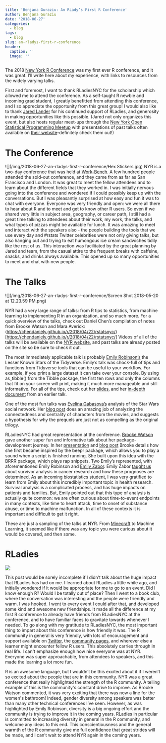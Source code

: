 ```yaml
---
title: 'Benjana Guraziu: An RLady’s First R Conference'
author: Benjana Guraziu
date: '2018-06-27'
categories:
  - blog
tags:
  - blog
slug: an-rladys-first-r-conference
header:
  caption: ''
  image: ''
---
```


The 2018 [New York R Conference](https://www.rstats.nyc/) was my first ever R conference, and it was great. I’ll write here about my experience, with links to resources from the widely varying talks. 

First and foremost, I want to thank RLadiesNYC for the scholarship which allowed me to attend the conference. As a self-taught R newbie and incoming grad student, I greatly benefitted from attending this conference, and I so appreciate the opportunity from this great group! I would also like to thank [Jared Lander](https://www.jaredlander.com/) for his continued support of RLadies, and generosity in making opportunities like this possible. (Jared not only organizes this event, but also hosts regular meet-ups through the [New York Open Statistical Programming Meetup](https://www.meetup.com/nyhackr/) with presentations of past talks often available on [their website](https://nyhackr.org/presentations.html)–definitely check them out!)

# The Conference

![](/img/2018-06-27-an-rladys-first-r-conference/Hex Stickers.jpg)
NYR is a two-day conference that was held at [Work-Bench](https://www.work-bench.com/). A few hundred people attended the sold-out conference, and they came from as far as San Francisco and London. It was great to meet the fellow attendees and to learn about the different fields that they worked in. I was initially nervous going into the conference and wondered if I could possibly keep up with the conversations. But I was pleasantly surprised at how easy and fun it was to chat with everyone. Everyone was very friendly and open: we were all there to hear about R and to meet and get to know other R users. So even if we shared very little in subject area, geography, or career path, I still had a great time talking to attendees about their work, my work, the talks, and what types of pizzas might be available for lunch. It was amazing to meet and interact with the speakers also - the people building the tools that we use every day and #rstats Twitter celebrities were not only giving talks, but also hanging out and trying to eat humongous ice cream sandwiches tidily like the rest of us. This interaction was facilitated by the great planning by Jared and team, from the casual attire to the frequent breaks with caffeine, snacks, and drinks always available. This opened up so many opportunities to meet and chat with new people.

# The Talks

![](/img/2018-06-27-an-rladys-first-r-conference/Screen Shot 2018-05-20 at 12.23.59 PM.png)

NYR had a very large range of talks: from R tips to statistics, from machine learning to implementing R in an organization, and so much more. For a quick overview of the talks, check out Daniel Chen’s compilation of notes from Brooke Watson and Mara Averick: (https://chendaniely.github.io/r/2018/04/22/rstatsnyc/)[https://chendaniely.github.io/r/2018/04/22/rstatsnyc/] Videos of all of the talks will be available on the [NYR website](https://www.rstats.nyc/), and past talks are already posted on the site so be sure to check it out. 

The most immediately applicable talk is probably [Emily Robinson’s](https://twitter.com/robinson_esv) the Lesser Known Stars of the Tidyverse. Emily’s talk was chock-full of tips and functions from Tidyverse tools that can be useful to your workflow. For example, if you print a large dataset it can take over your console. By using as_tibble() from the Tibble package, the first ten rows and only the columns that fit on your screen will print, making it much more manageable and still informative. For all of the tips, check out her [slides](https://www.slideshare.net/secret/sMVjYvcd7yh16z), and her [in-depth document](https://github.com/robinsones/Data-Day-Talk/blob/master/data_day_script_accompanying.md) from an earlier talk. 

One of the most fun talks was [Evelina Gabasova’s](https://twitter.com/evelgab) analysis of the Star Wars social network. Her [blog post](http://evelinag.com/blog/2015/12-15-star-wars-social-network/index.html) does an amazing job of analyzing the connectedness and centrality of characters from the movies, and suggests a hypothesis for why the prequels are just not as compelling as the original trilogy. 

RLadiesNYC had great representation at the conference. [Brooke Watson](https://twitter.com/brookLYNevery1) gave another super fun and informative talk about her package-development journey. In her [presentation](https://github.com/Brooke-watson/nyr) and [blog post](https://blog.brooke.science/posts/scraping-javascript-websites-in-r/) Brooke details how she first became inspired by the beepr package, which allows you to play a sound when a script is finished running. She built upon this idea with the BRRR package, which plays rap snippets. Two Emily’s represented, with aforementioned Emily Robinson and [Emily Zabor](https://twitter.com/zabormetrics). Emily Zabor [taught us](https://github.com/zabore/slidedecks/blob/master/nyr2018_zabor.pdf) about survivor analysis in cancer research and how these prognoses are determined. As an incoming biostatistics student, I was very gratified to learn from Emily about this incredibly important topic in health research. Survival analysis is a complicated process, and has huge impacts on patients and families. But, Emily pointed out that this type of analysis is actually quite common: we are often curious about time-to-event endpoints in many contexts, like time to heart attack, time to onset of substance abuse, or time to machine malfunction. In all of these contexts it is important and difficult to get it right. 

These are just a sampling of the talks at NYR. From [Minecraft](http://blog.revolutionanalytics.com/2018/04/minecraft-robot-in-r.html) to Machine Learning, it seemed like if there was any topic you were curious about it would be covered, and then some. 

# RLadies

![](/img/2018-06-27-an-rladys-first-r-conference/IMG_5347.JPG)

This post would be sorely incomplete if I didn’t talk about the huge impact that RLadies has had on me. I learned about RLadies a little while ago, and initially wondered if it would be appropriate for me to go to an event. Did I know enough R? Would I be totally out of place? Then I went to a book club, where the conversation was interesting and the people were friendly and warm. I was hooked. I went to every event I could after that, and developed some kind and awesome new friendships. It made all the difference at my first R conference to already have friends from RLadiesNYC at the conference, and to have familiar faces to gravitate towards whenever I needed. To go along with my gratitude to RLadiesNYC, the most important thing to impart about this conference is how friendly it was. The R community in general is very friendly, with lots of encouragement and support available on [Twitter](https://twitter.com/hashtag/rstats?src=hash), the [community pages](https://community.rstudio.com/), and wherever else a learner might encounter fellow R users. This absolutely carries through in real life. I can't emphasize enough how nice everyone was at NYR. Everyone was super approachable, from attendees to speakers, and this made the learning a lot more fun. 

R is an awesome language, but I wouldn’t be this excited about it if I weren’t so excited about the people that are in this community. NYR was a great conference that really highlighted the strength of the R community. A telling example of this is the community's constant drive to improve. As Brooke Watson commented, it was very exciting that there was now a line for the women's bathroom! Indeed, gender diversity among speakers was better than many other technical conferences I’ve seen. However, as was highlighted by Emily Robinson, diversity is a big ongoing effort and the community is trying to improve it in the coming years. RLadies in particular is committed to increasing diversity in general in the R community, and welcome any ideas to this end. This conscientiousness and the general warmth of the R community give me full confidence that great strides will be made, and I can’t wait to attend NYR again in the coming years. 



